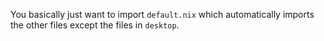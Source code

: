 You basically just want to import `default.nix` which automatically imports the
other files except the files in `desktop`.
